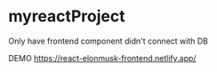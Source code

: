 # myreactProject 

Only have frontend component didn't connect with DB




DEMO
https://react-elonmusk-frontend.netlify.app/
